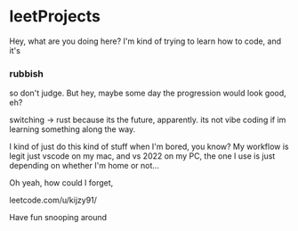 # leetProjects

Hey, what are you doing here? I'm kind of trying to learn how to code, and it's

### rubbish

so don't judge. But hey, maybe some day the progression would look good, eh?

switching -> rust because its the future, apparently. its not vibe coding if im learning something along the way.

I kind of just do this kind of stuff when I'm bored, you know? My workflow is legit just vscode on my mac, and vs 2022 on my PC, the one I use is just depending on whether I'm home or not...

Oh yeah, how could I forget,

leetcode.com/u/kijzy91/

Have fun snooping around

